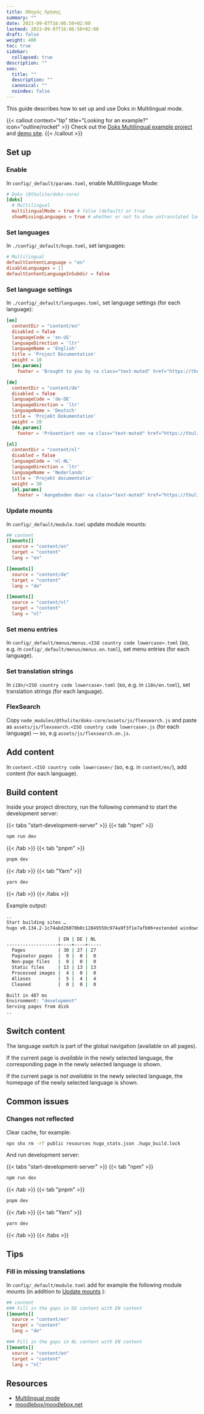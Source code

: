 ```yaml
---
title: Οδηγός Χρήσης
summary: ""
date: 2023-09-07T16:06:50+02:00
lastmod: 2023-09-07T16:06:50+02:00
draft: false
weight: 400
toc: true
sidebar:
  collapsed: true
description: ""
seo:
  title: ""
  description: ""
  canonical: ""
  noindex: false
---
```


This guide describes how to set up and use Doks in Multilingual mode.

{{< callout context="tip" title="Looking for an example?" icon="outline/rocket" >}}
Check out the [Doks Multilingual example project](https://github.com/thuliteio/doks-multilingual) and [demo site](https://profound-caramel-63661a.netlify.app/).
{{< /callout >}}

## Set up

### Enable

In `config/_default/params.toml`, enable Multilinguage Mode:

```toml
# Doks (@thulite/doks-core)
[doks]
  # Multilingual
  multilingualMode = true # false (default) or true
  showMissingLanguages = true # whether or not to show untranslated languages in the language menu; true (default) or false
```

### Set languages

In `./config/_default/hugo.toml`, set languages:

```toml
# Multilingual
defaultContentLanguage = "en"
disableLanguages = []
defaultContentLanguageInSubdir = false
```

### Set language settings

In `./config/_default/languages.toml`, set language settings (for each language):

```toml
[en]
  contentDir = "content/en"
  disabled = false
  languageCode = 'en-US'
  languageDirection = 'ltr'
  languageName = 'English'
  title = 'Project Documentation'
  weight = 10
  [en.params]
    footer = 'Brought to you by <a class="text-muted" href="https://thulite.io/">Thulite</a>'

[de]
  contentDir = "content/de"
  disabled = false
  languageCode = 'de-DE'
  languageDirection = 'ltr'
  languageName = 'Deutsch'
  title = 'Projekt Dokumentation'
  weight = 20
  [de.params]
    footer = 'Präsentiert von <a class="text-muted" href="https://thulite.io/">Thulite</a>'

[nl]
  contentDir = "content/nl"
  disabled = false
  languageCode = 'nl-NL'
  languageDirection = 'ltr'
  languageName = 'Nederlands'
  title = 'Projekt documentatie'
  weight = 30
  [nl.params]
    footer = 'Aangeboden door <a class="text-muted" href="https://thulite.io/">Thulite</a>'
```

### Update mounts

In `config/_default/module.toml` update module mounts:

```toml
## content
[[mounts]]
  source = "content/en"
  target = "content"
  lang = "en"

[[mounts]]
  source = "content/de"
  target = "content"
  lang = "de"

[[mounts]]
  source = "content/nl"
  target = "content"
  lang = "nl"
```

### Set menu entries

In `config/_default/menus/menus.<ISO country code lowercase>.toml` (so, e.g. in `config/_default/menus/menus.en.toml`), set menu entries (for each language).

### Set translation strings

In `i18n/<ISO country code lowercase>.toml` (so, e.g. in `i18n/en.toml`), set translation strings (for each language).

### FlexSearch

Copy `node_modules/@thulite/doks-core/assets/js/flexsearch.js` and paste as `assets/js/flexsearch.<ISO country code lowercase>.js` (for each language) — so, e.g `assets/js/flexsearch.en.js`.

## Add content

In `content.<ISO country code lowercase>/` (so, e.g. in `content/en/`), add content (for each language).

## Build content

Inside your project directory, run the following command to start the development server:

{{< tabs "start-development-server" >}}
{{< tab "npm" >}}

```bash
npm run dev
```

{{< /tab >}}
{{< tab "pnpm" >}}

```bash
pnpm dev
```

{{< /tab >}}
{{< tab "Yarn" >}}

```bash
yarn dev
```

{{< /tab >}}
{{< /tabs >}}

Example output:

```bash
..
Start building sites …
hugo v0.134.2-1c74abd26070b0c12849550c974a9f3f1e7afb06+extended windows/amd64 BuildDate=2024-09-10T10:46:33Z VendorInfo=gohugoio

                   | EN | DE | NL
-------------------+----+----+-----
  Pages            | 30 | 27 | 27
  Paginator pages  |  0 |  0 |  0
  Non-page files   |  0 |  0 |  0
  Static files     | 13 | 13 | 13
  Processed images |  4 |  0 |  0
  Aliases          |  5 |  4 |  4
  Cleaned          |  0 |  0 |  0

Built in 487 ms
Environment: "development"
Serving pages from disk
..
```

## Switch content

The language switch is part of the global navigation (available on all pages).

If the current page is _available_ in the newly selected language, the corresponding page in the newly selected language is shown.

If the current page is _not available_ in the newly selected language, the homepage of the newly selected language is shown.

## Common issues

### Changes not reflected

Clear cache, for example:

```bash
npx shx rm -rf public resources hugo_stats.json .hugo_build.lock
```

And run development server:

{{< tabs "start-development-server" >}}
{{< tab "npm" >}}

```bash
npm run dev
```

{{< /tab >}}
{{< tab "pnpm" >}}

```bash
pnpm dev
```

{{< /tab >}}
{{< tab "Yarn" >}}

```bash
yarn dev
```

{{< /tab >}}
{{< /tabs >}}

## Tips

### Fill in missing translations

In `config/_default/module.toml` add for example the following module mounts (in addition to [Update mounts](#update-mounts) ):

```toml
## content
### Fill in the gaps in DE content with EN content
[[mounts]]
  source = "content/en"
  target = "content"
  lang = "de"

### Fill in the gaps in NL content with EN content
[[mounts]]
  source = "content/en"
  target = "content"
  lang = "nl"
```

## Resources

- [Multilingual mode](https://gohugo.io/content-management/multilingual/)
- [moodlebox/moodlebox.net](https://github.com/moodlebox/moodlebox.net)
